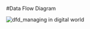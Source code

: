 #Data Flow Diagram
 
![dfd_managing in digital world](https://cloud.githubusercontent.com/assets/17163760/14154241/07736ef8-f681-11e5-8c7f-d0e64185e028.PNG)



